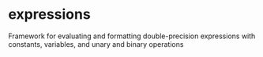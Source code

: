 # expressions
Framework for evaluating and formatting double-precision expressions with constants, variables, and unary and binary operations

